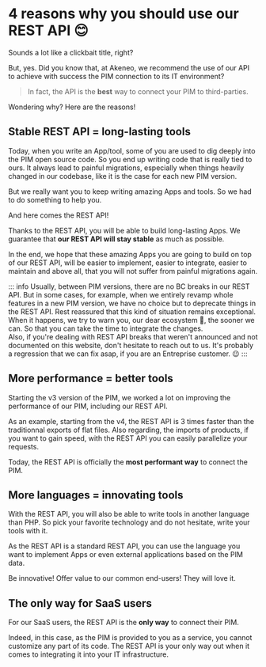 # 4 reasons why you should use our REST API 😊

Sounds a lot like a clickbait title, right?

But, yes. Did you know that, at Akeneo, we recommend the use of our API to achieve with success the PIM connection to its IT environment?

> In fact, the API is the **best** way to connect your PIM to third-parties.

Wondering why? Here are the reasons!

## Stable REST API = long-lasting tools

Today, when you write an App/tool, some of you are used to dig deeply into the PIM open source code. So you end up writing code that is really tied to ours. It always lead to painful migrations, especially when things heavily changed in our codebase, like it is the case for each new PIM version.

But we really want you to keep writing amazing Apps and tools. So we had to do something to help you.

And here comes the REST API!

Thanks to the REST API, you will be able to build long-lasting Apps. We guarantee that **our REST API will stay stable** as much as possible. 

In the end, we hope that these amazing Apps you are going to build on top of our REST API, will be easier to implement, easier to integrate, easier to maintain and above all, that you will not suffer from painful migrations again.

::: info
Usually, between PIM versions, there are no BC breaks in our REST API. But in some cases, for example, when we entirely revamp whole features in a new PIM version, we have no choice but to deprecate things in the REST API. Rest reassured that this kind of situation remains exceptional. When it happens, we try to warn you, our dear ecosystem 🥰, the sooner we can. So that you can take the time to integrate the changes.  
Also, if you're dealing with REST API breaks that weren't announced and not documented on this website, don't hesitate to reach out to us. It's probably a regression that we can fix asap, if you are an Entreprise customer. :wink:
:::


## More performance = better tools

Starting the v3 version of the PIM, we worked a lot on improving the performance of our PIM, including our REST API.

As an example, starting from the v4, the REST API is 3 times faster than the traditionnal exports of flat files.
Also regarding, the imports of products, if you want to gain speed, with the REST API you can easily parallelize your requests.

Today, the REST API is officially the **most performant way** to connect the PIM.

## More languages = innovating tools

With the REST API, you will also be able to write tools in another language than PHP. So pick your favorite technology and do not hesitate, write your tools with it.

As the REST API is a standard REST API, you can use the language you want to implement Apps or even external applications based on the PIM data.

Be innovative! Offer value to our common end-users! They will love it.

## The only way for SaaS users

For our SaaS users, the REST API is the **only way** to connect their PIM. 

Indeed, in this case, as the PIM is provided to you as a service, you cannot customize any part of its code. The REST API is your only way out when it comes to integrating it into your IT infrastructure.
